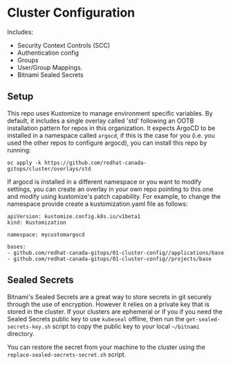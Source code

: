 # Cluster Configuration

Includes:
* Security Context Controls (SCC)
* Authentication config
* Groups
* User/Group Mappings.
* Bitnami Sealed Secrets

## Setup

This repo uses Kustomize to manage environment specific variables. By default, it includes a single overlay called 'std' following an OOTB
installation pattern for repos in this organization. It expects ArgoCD to be installed in a namespace called ```argocd```, if this is the case
for you (i.e. you used the other repos to configure argocd), you can install this repo by running:

```
oc apply -k https://github.com/redhat-canada-gitops/cluster/overlays/std
```

If argocd is installed in a different namespace or you want to modify settings, you can create an overlay in your own repo pointing to this one and modify using kustomize's patch capability. For example, to change the namespace provide create a kustomization.yaml file as follows:

```
apiVersion: kustomize.config.k8s.io/v1beta1
kind: Kustomization

namespace: mycustomargocd

bases:
- github.com/redhat-canada-gitops/01-cluster-config//applications/base
- github.com/redhat-canada-gitops/01-cluster-config//projects/base
```

## Sealed Secrets

Bitnami's Sealed Secrets are a great way to store secrets in git securely through the use of encryption. However it relies on a private key that is stored in the cluster. If your clusters are ephemeral or if you if you need the Sealed Secrets public key to use `kubeseal` offline, then run the `get-sealed-secrets-key.sh` script to copy the public key to your local `~/bitnami` directory.

You can restore the secret from your machine to the cluster using the ```replace-sealed-secrets-secret.sh``` script.